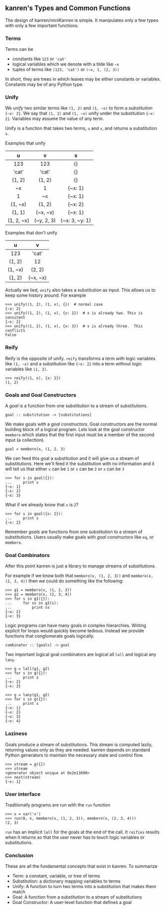 kanren's Types and Common Functions
----------------------------------

The design of kanren/miniKanren is simple.  It manipulates only a few types with only a few important functions.

### Terms

Terms can be

*   constants like `123` or `'cat'`
*   logical variables which we denote with a tilde like `~x`
*   tuples of terms like `(123, 'cat')` or `(~x, 1, (2, 3))`

In short, they are trees in which leaves may be either constants or variables.  Constants may be of any Python type.

### Unify

We *unify* two similar terms like `(1, 2)` and `(1, ~x)` to form a *substitution* `{~x: 2}`.  We say that `(1, 2)` and `(1, ~x)` unify under the substitution `{~x: 2}`.  Variables may assume the value of any term.

Unify is a function that takes two terms, `u` and `v`, and returns a substitution `s`.

Examples that unify

|       u           |       v           |        s          |
|:-----------------:|:-----------------:|:-----------------:|
| 123               | 123               | {}                |
| 'cat'             | 'cat'             | {}                |
| (1, 2)            | (1, 2)            | {}                |
| ~x                | 1                 | {~x: 1}           |
| 1                 | ~x                | {~x: 1}           |
| (1, ~x)           | (1, 2)            | {~x: 2}           |
| (1, 1)            | (~x, ~x)          | {~x: 1}           |
| (1, 2, ~x)        | (~y, 2, 3)        | {~x: 3, ~y: 1}    |

Examples that don't unify

|       u           |       v           |
|:-----------------:|:-----------------:|
| 123               | 'cat'             |
| (1, 2)            | 12                |
| (1, ~x)           | (2, 2)            |
| (1, 2)            | (~x, ~x)          |

Actually we lied, `unify` also takes a substitution as input.  This allows us to keep some history around.  For example

    >>> unify((1, 2), (1, x), {})  # normal case
    {~x: 2}
    >>> unify((1, 2), (1, x), {x: 2})  # x is already two. This is consitent
    {~x: 2}
    >>> unify((1, 2), (1, x), {x: 3})  # x is already three.  This conflicts
    False

### Reify

Reify is the opposite of unify.  `reify` transforms a term with logic variables like `(1, ~x)` and a substitution like `{~x: 2}` into a term without logic variables like `(1, 2)`.

    >>> reify((1, x), {x: 2})
    (1, 2)

### Goals and Goal Constructors

A *goal* is a function from one substitution to a stream of substitutions.

    goal :: substitution -> [substitutions]

We make goals with a *goal constructors*.  Goal constructors are the normal building block of a logical program.  Lets look at the goal constructor `membero` which states that the first input must be a member of the second input (a collection).

    goal = membero(x, (1, 2, 3)

We can feed this goal a substitution and it will give us a stream of substitutions.  Here we'll feed it the substitution with no information and it will tell us that either `x` can be `1` or `x` can be `2` or `x` can be `3`

    >>> for s in goal({}):
    ...     print s
    {~x: 1}
    {~x: 2}
    {~x: 3}

What if we already know that `x` is `2`?

    >>> for s in goal({x: 2}):
    ...     print s
    {~x: 2}

Remember *goals* are functions from one substitution to a stream of substitutions.  Users usually make goals with *goal constructors* like `eq`, or `membero`.

### Goal Combinators

After this point kanren is just a library to manage streams of substitutions.

For example if we know both that `membero(x, (1, 2, 3))` and `membero(x, (2, 3, 4))` then we could do something like the following:

    >>> g1 = membero(x, (1, 2, 3))
    >>> g2 = membero(x, (2, 3, 4))
    >>> for s in g1({}):
    ...     for ss in g2(s):
    ...         print ss
    {~x: 2}
    {~x: 3}

Logic programs can have many goals in complex hierarchies.  Writing explicit for loops would quickly become tedious.  Instead we provide functions that conglomerate goals logically.

    combinator :: [goals] -> goal

Two important logical goal combinators are logical all `lall` and logical any `lany`.

    >>> g = lall(g1, g2)
    >>> for s in g({}):
    ...     print s
    {~x: 2}
    {~x: 3}

    >>> g = lany(g1, g2)
    >>> for s in g({}):
    ...     print s
    {~x: 1}
    {~x: 2}
    {~x: 3}
    {~x: 4}


### Laziness

Goals produce a stream of substitutions.  This stream is computed lazily, returning values only as they are needed.  kanren depends on standard Python generators to maintain the necessary state and control flow.

    >>> stream = g({})
    >>> stream
    <generator object unique at 0x2e13690>
    >>> next(stream)
    {~x: 1}


### User interface

Traditionally programs are run with the `run` function

    >>> x = var('x')
    >>> run(0, x, membero(x, (1, 2, 3)), membero(x, (2, 3, 4)))
    (2, 3)

`run` has an implicit `lall` for the goals at the end of the call.  It `reifies` results when it returns so that the user never has to touch logic variables or substitutions.

### Conclusion

These are all the fundamental concepts that exist in kanren.  To summarize

*   Term: a constant, variable, or tree of terms
*   Substitution: a dictionary mapping variables to terms
*   Unify: A function to turn two terms into a substitution that makes them match
*   Goal: A function from a substitution to a stream of substitutions
*   Goal Constructor: A user-level function that defines a goal
